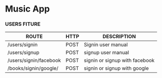 # Music App


### USERS FITURE

|          ROUTE         |  HTTP  |           DESCRIPTION           |
|------------------------|--------|---------------------------------|
| /users/signin          | POST   | Signin user manual              |
| /users/signup          | POST   | signup user manual              |
| /users/signin/facebook | POST   | signin or signup with facebook  |
| /books/signin/google/  | POST   | signin or signup with google    |
